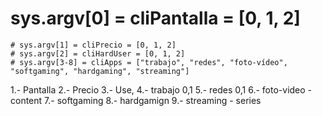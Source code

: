 # sys.argv[0] = cliPantalla = [0, 1, 2]
    # sys.argv[1] = cliPrecio = [0, 1, 2]
    # sys.argv[2] = cliHardUser = [0, 1, 2]
    # sys.argv[3-8] = cliApps = ["trabajo", "redes", "foto-vídeo", "softgaming", "hardgaming", "streaming"]


1.- Pantalla
2.- Precio
3.- Use, 
4.- trabajo 0,1
5.- redes 0,1
6.- foto-video - content 
7.- softgaming 
8.- hardgamign
9.- streaming - series
